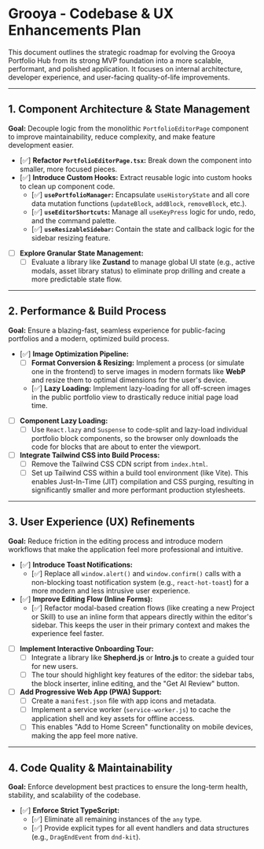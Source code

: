 # Grooya - Codebase & UX Enhancements Plan

This document outlines the strategic roadmap for evolving the Grooya Portfolio Hub from its strong MVP foundation into a more scalable, performant, and polished application. It focuses on internal architecture, developer experience, and user-facing quality-of-life improvements.

---

## 1. Component Architecture & State Management

**Goal:** Decouple logic from the monolithic `PortfolioEditorPage` component to improve maintainability, reduce complexity, and make feature development easier.

- [✅] **Refactor `PortfolioEditorPage.tsx`:** Break down the component into smaller, more focused pieces.
- [✅] **Introduce Custom Hooks:** Extract reusable logic into custom hooks to clean up component code.
    - [✅] **`usePortfolioManager`:** Encapsulate `useHistoryState` and all core data mutation functions (`updateBlock`, `addBlock`, `removeBlock`, etc.).
    - [✅] **`useEditorShortcuts`:** Manage all `useKeyPress` logic for undo, redo, and the command palette.
    - [✅] **`useResizableSidebar`:** Contain the state and callback logic for the sidebar resizing feature.
- [ ] **Explore Granular State Management:**
    - [ ] Evaluate a library like **Zustand** to manage global UI state (e.g., active modals, asset library status) to eliminate prop drilling and create a more predictable state flow.

---

## 2. Performance & Build Process

**Goal:** Ensure a blazing-fast, seamless experience for public-facing portfolios and a modern, optimized build process.

- [✅] **Image Optimization Pipeline:**
    - [ ] **Format Conversion & Resizing:** Implement a process (or simulate one in the frontend) to serve images in modern formats like **WebP** and resize them to optimal dimensions for the user's device.
    - [✅] **Lazy Loading:** Implement lazy-loading for all off-screen images in the public portfolio view to drastically reduce initial page load time.
- [ ] **Component Lazy Loading:**
    - [ ] Use `React.lazy` and `Suspense` to code-split and lazy-load individual portfolio block components, so the browser only downloads the code for blocks that are about to enter the viewport.
- [ ] **Integrate Tailwind CSS into Build Process:**
    - [ ] Remove the Tailwind CSS CDN script from `index.html`.
    - [ ] Set up Tailwind CSS within a build tool environment (like Vite). This enables Just-In-Time (JIT) compilation and CSS purging, resulting in significantly smaller and more performant production stylesheets.

---

## 3. User Experience (UX) Refinements

**Goal:** Reduce friction in the editing process and introduce modern workflows that make the application feel more professional and intuitive.

- [✅] **Introduce Toast Notifications:**
    - [✅] Replace all `window.alert()` and `window.confirm()` calls with a non-blocking toast notification system (e.g., `react-hot-toast`) for a more modern and less intrusive user experience.
- [✅] **Improve Editing Flow (Inline Forms):**
    - [✅] Refactor modal-based creation flows (like creating a new Project or Skill) to use an inline form that appears directly within the editor's sidebar. This keeps the user in their primary context and makes the experience feel faster.
- [ ] **Implement Interactive Onboarding Tour:**
    - [ ] Integrate a library like **Shepherd.js** or **Intro.js** to create a guided tour for new users.
    - [ ] The tour should highlight key features of the editor: the sidebar tabs, the block inserter, inline editing, and the "Get AI Review" button.
- [ ] **Add Progressive Web App (PWA) Support:**
    - [ ] Create a `manifest.json` file with app icons and metadata.
    - [ ] Implement a service worker (`service-worker.js`) to cache the application shell and key assets for offline access.
    - [ ] This enables "Add to Home Screen" functionality on mobile devices, making the app feel more native.

---

## 4. Code Quality & Maintainability

**Goal:** Enforce development best practices to ensure the long-term health, stability, and scalability of the codebase.

- [✅] **Enforce Strict TypeScript:**
    - [✅] Eliminate all remaining instances of the `any` type.
    - [✅] Provide explicit types for all event handlers and data structures (e.g., `DragEndEvent` from `dnd-kit`).
